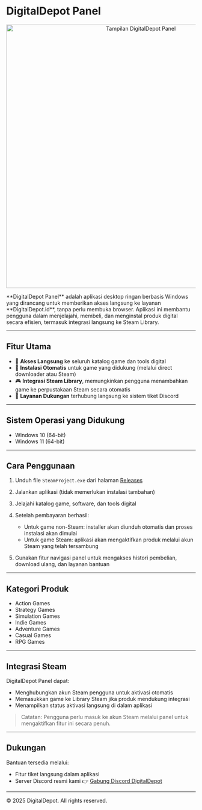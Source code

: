 # DigitalDepot Panel
<p align="center">
  <img src="https://storage.bosmudasky.com/wp-content/uploads/2025/07/image-1.png" alt="Tampilan DigitalDepot Panel" width="700"/>
</p>
**DigitalDepot Panel** adalah aplikasi desktop ringan berbasis Windows yang dirancang untuk memberikan akses langsung ke layanan **DigitalDepot.id**, tanpa perlu membuka browser. Aplikasi ini membantu pengguna dalam menjelajahi, membeli, dan menginstal produk digital secara efisien, termasuk integrasi langsung ke Steam Library.

---

## Fitur Utama

* 🔎 **Akses Langsung** ke seluruh katalog game dan tools digital
* 💾 **Instalasi Otomatis** untuk game yang didukung (melalui direct downloader atau Steam)
* 🎮 **Integrasi Steam Library**, memungkinkan pengguna menambahkan game ke perpustakaan Steam secara otomatis
* 📩 **Layanan Dukungan** terhubung langsung ke sistem tiket Discord

---

## Sistem Operasi yang Didukung

* Windows 10 (64-bit)
* Windows 11 (64-bit)

---

## Cara Penggunaan

1. Unduh file `SteamProject.exe` dari halaman [Releases](#)
2. Jalankan aplikasi (tidak memerlukan instalasi tambahan)
3. Jelajahi katalog game, software, dan tools digital
4. Setelah pembayaran berhasil:

   * Untuk game non-Steam: installer akan diunduh otomatis dan proses instalasi akan dimulai
   * Untuk game Steam: aplikasi akan mengaktifkan produk melalui akun Steam yang telah tersambung
5. Gunakan fitur navigasi panel untuk mengakses histori pembelian, download ulang, dan layanan bantuan

---

## Kategori Produk

* Action Games
* Strategy Games
* Simulation Games
* Indie Games
* Adventure Games
* Casual Games
* RPG Games

---

## Integrasi Steam

DigitalDepot Panel dapat:

* Menghubungkan akun Steam pengguna untuk aktivasi otomatis
* Memasukkan game ke Library Steam jika produk mendukung integrasi
* Menampilkan status aktivasi langsung di dalam aplikasi

> Catatan: Pengguna perlu masuk ke akun Steam melalui panel untuk mengaktifkan fitur ini secara penuh.

---

## Dukungan

Bantuan tersedia melalui:

* Fitur tiket langsung dalam aplikasi
* Server Discord resmi kami
  👉 [Gabung Discord DigitalDepot](https://digitaldepot.id/discord-invite)

---

© 2025 DigitalDepot. All rights reserved.
